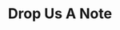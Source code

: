 ---
title: "Drop Us A Note"
description: "this is meta description"
bg_image: "images/featue-bg.jpg"
layout: "contact"
draft: false
---